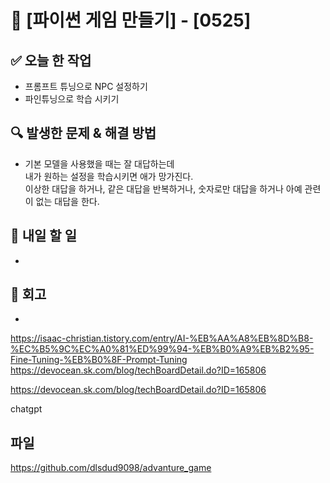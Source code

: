 # 🚀 [파이썬 게임 만들기] - [0525]

## ✅ 오늘 한 작업
- 프롬프트 튜닝으로 NPC 설정하기
- 파인튜닝으로 학습 시키기

## 🔍 발생한 문제 & 해결 방법
- 기본 모델을 사용했을 때는 잘 대답하는데  
  내가 원하는 설정을 학습시키면 애가 망가진다.  
  이상한 대답을 하거나, 같은 대답을 반복하거나, 숫자로만 대답을 하거나 아예 관련이 없는 대답을 한다. 


## 🎯 내일 할 일
- 

## 🤔 회고
- 
https://isaac-christian.tistory.com/entry/AI-%EB%AA%A8%EB%8D%B8-%EC%B5%9C%EC%A0%81%ED%99%94-%EB%B0%A9%EB%B2%95-Fine-Tuning-%EB%B0%8F-Prompt-Tuning
https://devocean.sk.com/blog/techBoardDetail.do?ID=165806

https://devocean.sk.com/blog/techBoardDetail.do?ID=165806

chatgpt

## 파일
https://github.com/dlsdud9098/advanture_game
